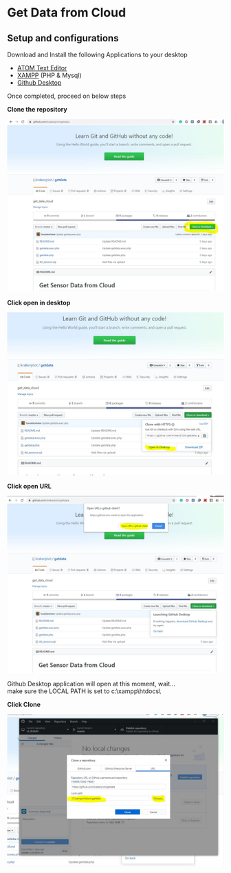 # Get Data from Cloud  

## Setup and configurations  

Download and Install the following Applications to your desktop  
* <a href="https://atom.io/">ATOM Text Editor</a>
* <a href="https://www.apachefriends.org/index.html">XAMPP</a> (PHP & Mysql)
* <a href="https://desktop.github.com/">Github Desktop</a>

Once completed, proceed on below steps




**Clone the repository**  

<img src="https://github.com/krakenjriot/images/blob/master/7.JPG" width=800 />  




**Click open in desktop**  

<img src="https://github.com/krakenjriot/images/blob/master/8.JPG" width=800 />  




**Click open URL**  

<img src="https://github.com/krakenjriot/images/blob/master/9.JPG" width=800 />  


Github Desktop application will open at this moment, wait...  
make sure the LOCAL PATH is set to c:\xampp\htdocs\  




**Click Clone**  

<img src="https://github.com/krakenjriot/images/blob/master/10.JPG" width=800 />  
